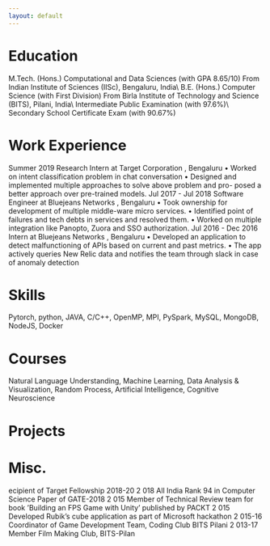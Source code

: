 ```yaml
---
layout: default
---
```



# Education
M.Tech. (Hons.) Computational and Data Sciences (with GPA 8.65/10) From Indian Institute of Sciences (IISc), Bengaluru, India\\
B.E. (Hons.) Computer Science (with First Division) From Birla Institute of Technology and Science (BITS), Pilani, India\\
Intermediate Public Examination (with 97.6%)\\
Secondary School Certificate Exam (with 90.67%)

# Work Experience

Summer 2019
Research Intern at
Target Corporation
, Bengaluru
•
Worked on intent classification problem in chat conversation
•
Designed and implemented multiple approaches to solve above problem and pro-
posed a better approach over pre-trained models.
Jul 2017 - Jul 2018
Software Engineer at
Bluejeans Networks
, Bengaluru
•
Took ownership for development of multiple middle-ware micro services.
•
Identified point of failures and tech debts in services and resolved them.
•
Worked on multiple integration like Panopto, Zuora and SSO authorization.
Jul 2016 - Dec 2016
Intern at
Bluejeans Networks
, Bengaluru
•
Developed an application to detect malfunctioning of APIs based on current and
past metrics.
•
The app actively queries New Relic data and notifies the team through slack in
case of anomaly detection

# Skills
Pytorch, python, JAVA, C/C++, OpenMP, MPI, PySpark, MySQL, MongoDB, NodeJS, Docker

# Courses
Natural Language Understanding, Machine Learning, Data Analysis \& Visualization, Random Process, Artificial Intelligence, Cognitive Neuroscience

# Projects

# Misc.
ecipient of Target Fellowship 2018-20
2
018  All India Rank 94 in Computer Science Paper of GATE-2018
2
015  Member of Technical Review team for book ’Building an FPS Game with
Unity’ published by PACKT
2
015  Developed Rubik’s cube application as part of Microsoft hackathon
2
015-16  Coordinator of Game Development Team, Coding Club BITS Pilani
2
013-17  Member Film Making Club, BITS-Pilan
